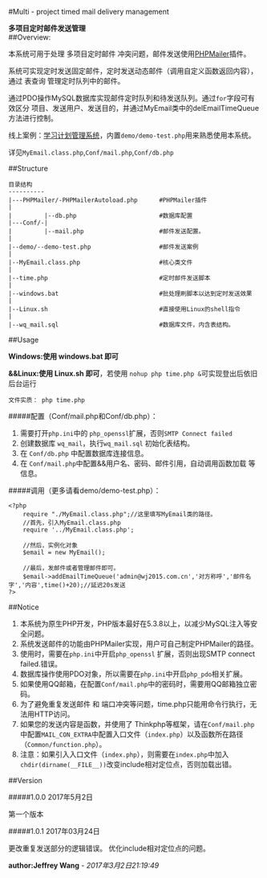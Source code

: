 #Multi - project timed mail delivery management

**多项目定时邮件发送管理**  
##Overview:

本系统可用于处理 多项目定时邮件 冲突问题，邮件发送使用[PHPMailer](https://github.com/PHPMailer/PHPMailer)插件。
  
系统可实现定时发送固定邮件，定时发送动态邮件（调用自定义函数返回内容），通过 表查询 管理定时队列中的邮件。

通过PDO操作MySQL数据库实现邮件定时队列和待发送队列。通过`for`字段可有效区分 项目、发送用户、发送目的，并通过MyEmail类中的delEmailTimeQueue方法进行控制。

线上案例：[学习计划管理系统](http://wj2015.com.cn)，内置`demo/demo-test.php`用来熟悉使用本系统。

详见`MyEmail.class.php`,`Conf/mail.php`,`Conf/db.php`

##Structure

    目录结构
    ----------
    |---PHPMailer/-PHPMailerAutoload.php      #PHPMailer插件
    |
    |         |--db.php                       #数据库配置
    |---Conf/-|
    |         |--mail.php                     #邮件发送配置。
    |
    |--demo/--demo-test.php                   #邮件发送案例
    |
    |--MyEmail.class.php                      #核心类文件
    |
    |--time.php                               #定时邮件发送脚本
    |
    |--windows.bat                            #批处理刷脚本以达到定时发送效果
    |
    |--Linux.sh                               #直接使用Linux的shell指令
    |
    |--wq_mail.sql                            #数据库文件，内含表结构。
##Usage

**Windows:使用 windows.bat 即可**  

**&&Linux:使用 Linux.sh 即可**，若使用 `nohup php time.php &`可实现登出后依旧后台运行
  
    文件实质： php time.php

#####配置（Conf/mail.php和Conf/db.php）：

1. 需要打开`php.ini`中的 `php_openssl`扩展，否则`SMTP Connect failed`
1. 创建数据库 `wq_mail`，执行`wq_mail.sql` 初始化表结构。
1. 在 `Conf/db.php` 中配置数据库连接信息。
1. 在 `Conf/mail.php`中配置&&用户名、密码、邮件引用，自动调用函数加载 等信息。

#####调用（更多请看demo/demo-test.php）：


    <?php
        require "./MyEmail.class.php";//这里填写MyEmail类的路径。
        //首先，引入MyEmail.class.php
        require '../MyEmail.class.php';
        
        //然后，实例化对象
        $email = new MyEmail();
        
        //最后，发邮件或者管理邮件即可。
        $email->addEmailTimeQueue('admin@wj2015.com.cn','对方称呼','邮件名字','内容',time()+20);//延迟20s发送
    ?>

##Notice

1. 本系统为原生PHP开发，PHP版本最好在5.3.8以上，以减少MySQL注入等安全问题。
1. 系统发送邮件的功能由PHPMailer实现，用户可自己制定PHPMailer的路径。
1. 使用时，需要在`php.ini`中开启`php_openssl` 扩展，否则出现SMTP connect failed.错误。
1. 数据库操作使用PDO对象，所以需要在`php.ini`中开启`php_pdo`相关扩展。
1. 如果使用QQ邮箱，在配置`Conf/mail.php`中的密码时，需要用QQ邮箱独立密码。
1. 为了避免重复发送邮件 和 端口冲突等问题，time.php只能用命令行执行，无法用HTTP访问。
1. 如果您的发送内容是函数，并使用了 Thinkphp等框架，请在`Conf/mail.php`中配置`MAIL_CON_EXTRA`中配置入口文件（`index.php`）以及函数所在路径（`Common/function.php`）。
1. 注意：如果引入入口文件（`index.php`），则需要在`index.php`中加入`chdir(dirname(__FILE__))`改变include相对定位点，否则加载出错。

##Version

#####1.0.0			2017年5月2日

第一个版本

#####1.0.1			2017年03月24日

更改重复发送部分的逻辑错误。
优化include相对定位点的问题。

**author:Jeffrey Wang**  - *2017年3月2日21:19:49*
